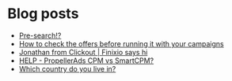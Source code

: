 # Blog posts
<!-- BLOG-POST-LIST:START -->
- [Pre-search!?](https://afflift.com/f/threads/pre-search.10226/)
- [How to check the offers before running it with your campaigns](https://afflift.com/f/threads/how-to-check-the-offers-before-running-it-with-your-campaigns.8132/)
- [Jonathan from Clickout | Finixio says hi](https://afflift.com/f/threads/jonathan-from-clickout-finixio-says-hi.10225/)
- [HELP - PropellerAds CPM vs SmartCPM?](https://afflift.com/f/threads/help-propellerads-cpm-vs-smartcpm.10224/)
- [Which country do you live in?](https://afflift.com/f/threads/which-country-do-you-live-in.65/)
<!-- BLOG-POST-LIST:END -->
